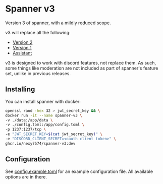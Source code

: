 # Spanner v3

Version 3 of spanner, with a mildly reduced scope.

v3 will replace all the following:

* [Version 2](https://github.com/nexy7574/spanner-v2)
* [Version 1](https://github.com/nexy7574/spanner-bot)
* [Assistant](https://github.com/nexy7574/spanner-assistant)

v3 is designed to work with discord features, not replace them. As such, some things like moderation are not included
as part of spanner's feature set, unlike in previous releases.

## Installing

You can install spanner with docker:

```bash
openssl rand -hex 32 > jwt_secret_key && \
docker run -it --name spanner-v3 \
-v ./data:/app/data \
-v ./config.toml:/app/config.toml \
-p 1237:1237/tcp \
-e "JWT_SECRET_KEY=$(cat jwt_secret_key)" \
-e "DISCORD_CLIENT_SECRET=<oauth client token>" \
ghcr.io/nexy7574/spanner-v3:dev
```

## Configuration
See [config.example.toml](spanner/config.example.toml) for an example configuration file.
All available options are in there.
